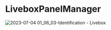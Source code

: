 # LiveboxPanelManager


![2023-07-04 01_06_03-Identification - Livebox](https://github.com/ProbablyXS/LiveboxPanelManager/assets/99107085/18ccf887-caf2-452d-8402-d0641e9fea12)
